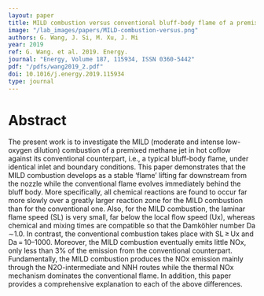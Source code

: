 ```yaml
---
layout: paper
title: MILD combustion versus conventional bluff-body flame of a premixed CH4/air jet in hot coflow
image: "/lab_images/papers/MILD-combustion-versus.png"
authors: G. Wang, J. Si, M. Xu, J. Mi
year: 2019
ref: G. Wang. et al. 2019. Energy.
journal: "Energy, Volume 187, 115934, ISSN 0360-5442"
pdf: "/pdfs/wang2019_2.pdf"
doi: 10.1016/j.energy.2019.115934
type: journal
---
```


# Abstract

The present work is to investigate the MILD (moderate and intense low-oxygen dilution) combustion of a premixed methane jet in hot coflow against its conventional counterpart, i.e., a typical bluff-body flame, under identical inlet and boundary conditions. This paper demonstrates that the MILD combustion develops as a stable ‘flame’ lifting far downstream from the nozzle while the conventional flame evolves immediately behind the bluff body. More specifically, all chemical reactions are found to occur far more slowly over a greatly larger reaction zone for the MILD combustion than for the conventional one. Also, for the MILD combustion, the laminar flame speed (SL) is very small, far below the local flow speed (Ux), whereas chemical and mixing times are compatible so that the Damköhler number Da ∼1.0. In contrast, the conventional combustion takes place with SL ≥ Ux and Da = 10–1000. Moreover, the MILD combustion eventually emits little NOx, only less than 3% of the emission from the conventional counterpart. Fundamentally, the MILD combustion produces the NOx emission mainly through the N2O-intermediate and NNH routes while the thermal NOx mechanism dominates the conventional flame. In addition, this paper provides a comprehensive explanation to each of the above differences.